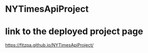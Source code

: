 # NYTimesApiProject

# link to the deployed project page
https://fitzpa.github.io/NYTimesApiProject/
